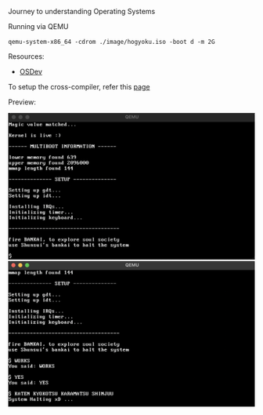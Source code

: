 Journey to understanding Operating Systems

Running via QEMU
```
qemu-system-x86_64 -cdrom ./image/hogyoku.iso -boot d -m 2G
```

Resources: 
- [OSDev](https://wiki.osdev.org/Expanded_Main_Page)

To setup the cross-compiler, refer this [page](https://wiki.osdev.org/GCC_Cross-Compiler)

Preview:

![Preview is supposed to be here :(](./assets/pic2.png)
![Preview is supposed to be here :(](./assets/pic3.png)
